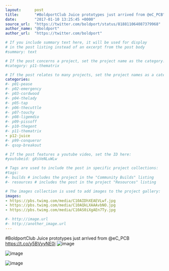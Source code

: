 ```yaml
---
layout:      post
title:       "#BoldportClub Juice prototypes just arrived from @eC_PCB"
date:        "2017-01-10 13:25:45 +0000"
source_url:  "https://twitter.com/boldport/status/818811064087379968"
author_name: "@boldport"
author_url:  "https://twitter.com/boldport"

# If you include summary text here, it will be used for display
# in the post listing instead of an excerpt from the post body
#summary: text

# If the post concerns a project, set the project name as the category:
#category: p11-thematrix

# If the post relates to many projects, set the project names as a categories array:
categories:
#- p01-pease
#- p02-emergency
#- p03-cordwood
#- p04-thelady
#- p05-tap
#- p06-thecuttle
#- p07-touchy
#- p08-ligemdio
#- p09-pissoff
#- p10-thegent
#- p11-thematrix
- p12-juice
#- p99-conqueror
#- qsop-breakout

# If the post features a youtube video, set the ID here:
#youtubeid: gXsVeNLuWLw

# Tags are used to include the post in specific project collections:
#tags:
#- builds # includes the project in the "Community Builds" listing
#- resources # includes the post in the project "Resources" listing

# The images collection is used to add images to the project gallery:
images:
- https://pbs.twimg.com/media/C10AIDhXEAEVLwf.jpg
- https://pbs.twimg.com/media/C10AQkLXAAAvbNO.jpg
- https://pbs.twimg.com/media/C10AS0iXgAEn7Ty.jpg

#- http://image.url
#- http://another_image.url
---
```


#BoldportClub Juice prototypes just arrived from @eC_PCB https://t.co/y5BVyyNE0i
![image](https://pbs.twimg.com/media/C10AIDhXEAEVLwf.jpg)

![image](https://pbs.twimg.com/media/C10AQkLXAAAvbNO.jpg)

![image](https://pbs.twimg.com/media/C10AS0iXgAEn7Ty.jpg)


